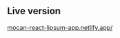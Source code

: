## Live version

[mocan-react-lipsum-app.netlify.app/](https://mocan-react-lipsum-app.netlify.app/)
